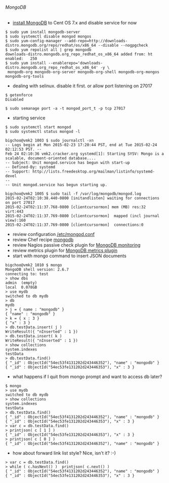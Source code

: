 ###### MongoDB 

* [install MongoDB](http://docs.mongodb.org/manual/tutorial/install-mongodb-on-red-hat-centos-or-fedora-linux/) to Cent OS 7.x and disable service for now
```
$ sudo yum install mongodb-server
$ sudo systemctl disable mongod mongos
$ sudo yum-config-manager --add-repo=http://downloads-distro.mongodb.org/repo/redhat/os/x86_64 --disable --nogpgcheck
$ sudo yum repolist all | grep mongodb
downloads-distro.mongodb.org_repo_redhat_os_x86_64 added from: ht enabled:   250
$ sudo yum install --enablerepo='downloads-distro.mongodb.org_repo_redhat_os_x86_64' -y \
 mongodb-org mongodb-org-server mongodb-org-shell mongodb-org-mongos mongodb-org-tools
```
* dealing with selinux. disable it first. or allow port listening on 27017
```
$ getenforce
Disabled

$ sudo semanage port -a -t mongod_port_t -p tcp 27017
```
* starting service
```
$ sudo systemctl start mongod
$ sudo systemctl status mongod -l

bigchoo@vmk2 1003 $ sudo journalctl -xn
-- Logs begin at Mon 2015-02-23 17:20:44 PST, end at Tue 2015-02-24 02:12:53 PST. --
Feb 24 02:10:36 vmk2.cracker.org systemd[1]: Starting SYSV: Mongo is a scalable, document-oriented database....
-- Subject: Unit mongod.service has begun with start-up
-- Defined-By: systemd
-- Support: http://lists.freedesktop.org/mailman/listinfo/systemd-devel
--
-- Unit mongod.service has begun starting up.

bigchoo@vmk2 1005 $ sudo tail -f /var/log/mongodb/mongod.log
2015-02-24T02:10:38.440-0800 [initandlisten] waiting for connections on port 27017
2015-02-24T02:11:37.768-0800 [clientcursormon] mem (MB) res:32 virt:443
2015-02-24T02:11:37.769-0800 [clientcursormon]  mapped (incl journal view):160
2015-02-24T02:11:37.769-0800 [clientcursormon]  connections:0
```
* review configuration [/etc/mongod.conf](http://docs.mongodb.org/manual/reference/configuration-options/)
* review Chef recipe [mongodb](https://supermarket.chef.io/cookbooks/mongodb#readme)
* review Nagios passive check plugin for [MongoDB monitoring](https://github.com/mzupan/nagios-plugin-mongodb)
* review metrics plugin for [MongoDB metrics plugin](https://collectd.org/wiki/index.php/Plugin:MongoDB)
* start with mongo command to insert JSON documents
```
bigchoo@vmk2 1010 $ mongo
MongoDB shell version: 2.6.7
connecting to: test
> show dbs
admin  (empty)
local  0.078GB
> use mydb
switched to db mydb
> db
mydb
> j = { name : "mongodb" }
{ "name" : "mongodb" }
> k = { x : 3 }
{ "x" : 3 }
> db.testData.insert( j )
WriteResult({ "nInserted" : 1 })
> db.testData.insert( k )
WriteResult({ "nInserted" : 1 })
> show collections
system.indexes
testData
> db.testData.find()
{ "_id" : ObjectId("54ec53f4131202d243446352"), "name" : "mongodb" }
{ "_id" : ObjectId("54ec53fe131202d243446353"), "x" : 3 }
```
* what happens if I quit from mongo prompt and want to access db later?
```
$ mongo
> use mydb
switched to db mydb
> show collections
system.indexes
testData
> db.testData.find()
{ "_id" : ObjectId("54ec53f4131202d243446352"), "name" : "mongodb" }
{ "_id" : ObjectId("54ec53fe131202d243446353"), "x" : 3 }
> var c = db.testData.find()
> printjson( c [ 1 ] )
{ "_id" : ObjectId("54ec53fe131202d243446353"), "x" : 3 }
> printjson( c [ 0 ] )
{ "_id" : ObjectId("54ec53f4131202d243446352"), "name" : "mongodb" }
```
* how about forward link list style? Nice, isn't it? :-)
```
> var c = db.testData.find()
> while ( c.hasNext() )  printjson( c.next() )
{ "_id" : ObjectId("54ec53f4131202d243446352"), "name" : "mongodb" }
{ "_id" : ObjectId("54ec53fe131202d243446353"), "x" : 3 }
```
